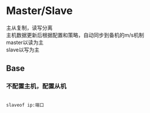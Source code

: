# Master/Slave

主从复制，读写分离  
主机数据更新后根据配置和策略，自动同步到备机的m/s机制  
master以读为主  
slave以写为主

## Base

### 不配置主机，配置从机

``` bahs

slaveof ip:端口


```